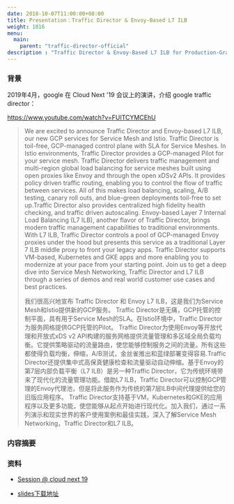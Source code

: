 ```yaml
---
date: 2018-10-07T11:00:00+08:00
title: Presentation：Traffic Director & Envoy-Based L7 ILB
weight: 1016
menu:
  main:
    parent: "traffic-director-official"
description : "Traffic Director & Envoy-Based L7 ILB for Production-Grade Service Mesh & Istio (Cloud Next '19)"
---
```




### 背景

2019年4月，google 在 Cloud Next '19 会议上的演讲，介绍 google traffic director：

https://www.youtube.com/watch?v=FUITCYMCEhU

> We are excited to announce Traffic Director and Envoy-based L7 ILB, our new GCP services for Service Mesh and Istio. Traffic Director is toil-free, GCP-managed control plane with SLA for Service Meshes. In Istio environments, Traffic Director provides a GCP-managed Pilot for your service mesh. Traffic Director delivers traffic management and multi-region global load balancing for service meshes built using open proxies like Envoy and through the open xDSv2 APIs. It provides policy driven traffic routing, enabling you to control the flow of traffic between services. All of this makes load balancing, scaling, A/B testing, canary roll outs, and blue-green deployments toil-free to set up.Traffic Director also provides centralized high fidelity health checking, and traffic driven autoscaling. Envoy-based Layer 7 Internal Load Balancing (L7 ILB), another flavor of Traffic Director, brings modern traffic management capabilities to traditional environments. With L7 ILB, Traffic Director controls a pool of GCP-managed Envoy proxies under the hood but presents this service as a traditional Layer 7 ILB middle proxy to front your legacy apps. Traffic Director supports VM-based, Kubernetes and GKE apps and more enabling you to modernize at your pace from your starting point. Join us to get a deep dive into Service Mesh Networking, Traffic Director and L7 ILB through a series of demos and real world customer use cases and best practices.
>
> 我们很高兴地宣布 Traffic Director 和 Envoy L7 ILB，这是我们为Service Mesh和Istio提供新的GCP服务。 Traffic Director是无痛，GCP托管的控制平面，具有用于Service Mesh的SLA。在Istio环境中，Traffic Director为服务网格提供GCP托管的Pilot。 Traffic Director为使用Envoy等开放代理和开放式xDS v2 API构建的服务网格提供流量管理和多区域全局负载均衡。它提供策略驱动的流量路由，使您能够控制服务之间的流量。所有这些都使得负载均衡，伸缩，A/B测试，金丝雀推出和蓝绿部署变得容易.Traffic Director还提供集中式高保真健康检查和流量驱动自动伸缩。基于Envoy的第7层内部负载平衡（L7 ILB）是另一种Traffic Director，它为传统环境带来了现代化的流量管理功能。借助L7 ILB，Traffic Director可以控制GCP管理的Envoy代理池，但是将此服务作为传统的第7层ILB中间代理提供给您的旧版应用程序。 Traffic Director支持基于VM，Kubernetes和GKE的应用程序以及更多功能，使您能够从起点开始进行现代化。加入我们，通过一系列演示和现实世界的客户使用案例和最佳实践，深入了解Service Mesh Networking，Traffic Director和L7 ILB。

### 内容摘要





### 资料

- [Session @ cloud next 19](https://cloud.withgoogle.com/next/sf/sessions#April10)

- [slides下载地址](https://storage.googleapis.com/gweb-cloudnext19.appspot.com/event-assets/sf/materials/NET207_%20Traffic%20Director%20and%20Envoy-based%20L7%20ILB%20for%20Production-Grade%20Service%20Mesh%20and%20Istio.pdf)




